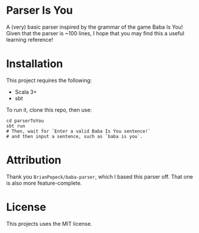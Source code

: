 # Parser Is You
A (very) basic parser inspired by the grammar of the game Baba Is You!  
Given that the parser is ~100 lines, I hope that you may find this a useful learning reference!

# Installation
This project requires the following:
- Scala 3+
- sbt  

To run it, clone this repo, then use:
```shell
cd parserToYou
sbt run
# Then, wait for `Enter a valid Baba Is You sentence!`
# and then input a sentence, such as `baba is you`.
```

# Attribution
Thank you `BrianPopeck/baba-parser`, which I based this parser off. That one is also more feature-complete.

# License
This projects uses the MIT license.
